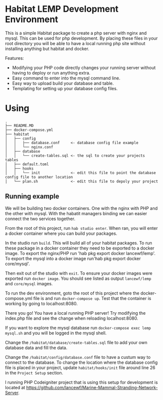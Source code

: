 # Habitat LEMP Development Environment

This is a simple Habitat package to create a php server with nginx and mysql. This can be used for php development. By placing these files in your root directory you will be able to have a local running php site without installing anything but habitat and docker. 

Features:
* Modifying your PHP code directly changes your running server without having to deploy or run anything extra.
* Easy command to enter into the mysql command line. 
* Easy way to upload build your database and table. 
* Templating for setting up your database config files. 

# Using

```
.
├── README.MD
├── docker-compose.yml
├── habitat
│   ├── config
│   │   ├── database.conf     <- database config file example
│   │   └── nginx.conf
│   ├── database
│   │   └── create-tables.sql <- the sql to create your projects tables
│   ├── default.toml
│   ├── hooks
│   │   └── init              <- edit this file to point the database config file to another location
│   └── plan.sh               <- edit this file to depoly your project
```

## Running example
We will be building two docker containers. One with the nginx with PHP and the other with mysql. With the habatit managers binding we can easier connect the two services together. 

From the root of this project, run `hab studio enter`. When ran, you will enter a docker container where you can build your packages. 

In the studio run `build`. This will build all of your habitat packages. 
To run these package in a docker container they need to be exported to a docker image. To export the nginx/PHP run 'hab pkg export docker lancewf/lemp'. To export the mysql into a docker image run'hab pkg export docker core/mysql'.

Then exit out of the studio with `exit`. To ensure your docker images were exported run `docker image`. You should see listed as output `lancewf/lemp` and `core/mysql` images. 

To run the dev environment, goto the root of this project where the docker-compose.yml file is and run `docker-compose up`. 
Test that the container is working by going to localhost:8080. 

There you go! You have a local running PHP server! Try modifying the index.php file and see the change when reloading localhost:8080. 

If you want to explore the mysql database run `docker-compose exec lemp mysql.sh` and you will be logged in the mysql shell. 

Change the `/habitat/database/create-tables.sql` file to add your own database data and fill the data. 

Change the `/habitat/config/database.conf` file to have a custum way to connect to the database. To change the location where the database config file is placed in your project, update `habitat/hooks/init` file around line 26 in the `Project Setup` section. 

I running PHP Codeigniter project that is using this setup for development is located at https://github.com/lancewf/Marine-Mammal-Stranding-Network-Server. 

